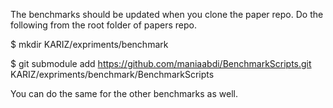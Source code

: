The benchmarks should be updated when you clone the paper repo. Do the following from the root folder of papers repo.

$ mkdir KARIZ/expriments/benchmark

$ git submodule add https://github.com/maniaabdi/BenchmarkScripts.git KARIZ/expriments/benchmark/BenchmarkScripts

You can do the same for the other benchmarks as well. 
